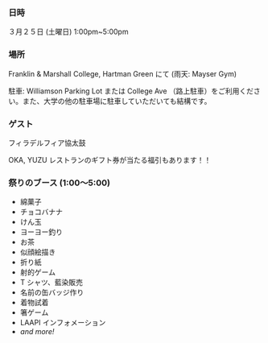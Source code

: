 ### 日時

３月２５日 (土曜日) 1:00pm~5:00pm

### 場所

Franklin & Marshall College, Hartman Green にて (雨天: Mayser Gym)

駐車: Williamson Parking Lot または College Ave （路上駐車）をご利用ください。また、大学の他の駐車場に駐車していただいても結構です。

### ゲスト

フィラデルフィア協太鼓

OKA, YUZU レストランのギフト券が当たる福引もあります！！

### 祭りのブース (1:00〜5:00)

- 綿菓子
- チョコバナナ
- けん玉
- ヨーヨー釣り
- お茶
- 似顔絵描き
- 折り紙
- 射的ゲーム
- T シャツ、藍染販売
- 名前の缶バッジ作り
- 着物試着
- 箸ゲーム
- LAAPI インフォメーション
- _and more!_
